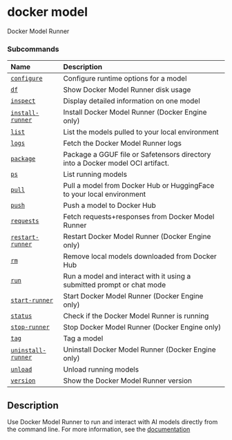 # docker model

<!---MARKER_GEN_START-->
Docker Model Runner

### Subcommands

| Name                                            | Description                                                                    |
|:------------------------------------------------|:-------------------------------------------------------------------------------|
| [`configure`](model_configure.md)               | Configure runtime options for a model                                          |
| [`df`](model_df.md)                             | Show Docker Model Runner disk usage                                            |
| [`inspect`](model_inspect.md)                   | Display detailed information on one model                                      |
| [`install-runner`](model_install-runner.md)     | Install Docker Model Runner (Docker Engine only)                               |
| [`list`](model_list.md)                         | List the models pulled to your local environment                               |
| [`logs`](model_logs.md)                         | Fetch the Docker Model Runner logs                                             |
| [`package`](model_package.md)                   | Package a GGUF file or Safetensors directory into a Docker model OCI artifact. |
| [`ps`](model_ps.md)                             | List running models                                                            |
| [`pull`](model_pull.md)                         | Pull a model from Docker Hub or HuggingFace to your local environment          |
| [`push`](model_push.md)                         | Push a model to Docker Hub                                                     |
| [`requests`](model_requests.md)                 | Fetch requests+responses from Docker Model Runner                              |
| [`restart-runner`](model_restart-runner.md)     | Restart Docker Model Runner (Docker Engine only)                               |
| [`rm`](model_rm.md)                             | Remove local models downloaded from Docker Hub                                 |
| [`run`](model_run.md)                           | Run a model and interact with it using a submitted prompt or chat mode         |
| [`start-runner`](model_start-runner.md)         | Start Docker Model Runner (Docker Engine only)                                 |
| [`status`](model_status.md)                     | Check if the Docker Model Runner is running                                    |
| [`stop-runner`](model_stop-runner.md)           | Stop Docker Model Runner (Docker Engine only)                                  |
| [`tag`](model_tag.md)                           | Tag a model                                                                    |
| [`uninstall-runner`](model_uninstall-runner.md) | Uninstall Docker Model Runner (Docker Engine only)                             |
| [`unload`](model_unload.md)                     | Unload running models                                                          |
| [`version`](model_version.md)                   | Show the Docker Model Runner version                                           |



<!---MARKER_GEN_END-->

## Description

Use Docker Model Runner to run and interact with AI models directly from the command line.
For more information, see the [documentation](https://docs.docker.com/ai/model-runner/)
